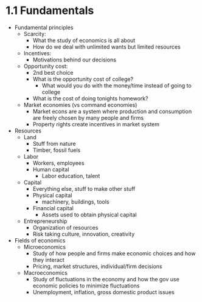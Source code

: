 # 1.1 Fundamentals

* Fundamental principles
    * Scarcity:
        * What the study of economics is all about
        * How do we deal with unlimited wants but limited resources
    * Incentives:
        * Motivations behind our decisions
    * Opportunity cost:
        * 2nd best choice
        * What is the opportunity cost of college?
            * What would you do with the money/time instead of going to college
        * What is the cost of doing tonights homework?
    * Market economies (vs command economies)
        * Market econs are a system where production and consumption are freely chosen by many people and firms
        * Property rights create incentives in market system
* Resources
    * Land
        * Stuff from nature
        * Timber, fossil fuels
    * Labor
        * Workers, employees
        * Human capital
            * Labor education, talent
    * Capital
        * Everything else, stuff to make other stuff
        * Physical capital
            * machinery, buildings, tools
        * Financial capital
            * Assets used to obtain physical capital
    * Entrepreneurship
        * Organization of resources
        * Risk taking culture, innovation, creativity
* Fields of economics
    * Microeconomics
        * Study of how people and firms make economic choices and how they interact
        * Pricing, market structures, individual/firm decisions
    * Macroeconomics
        * Study of fluctuations in the economy and how the gov use economic policies to minimize fluctuations
        * Unemployment, inflation, gross domestic product issues
